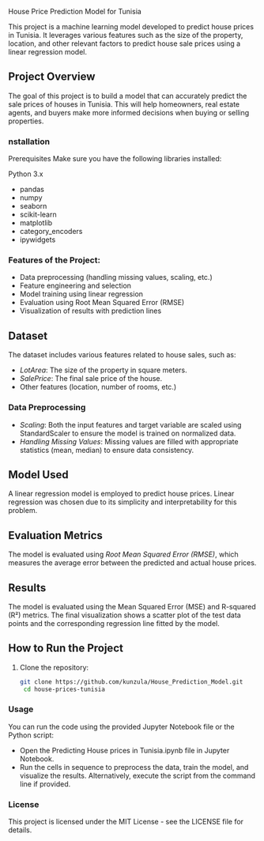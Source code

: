 House Price Prediction Model for Tunisia

This project is a machine learning model developed to predict house prices in Tunisia. It leverages various features such as the size of the property, location, and other relevant factors to predict house sale prices using a linear regression model.

## Project Overview

The goal of this project is to build a model that can accurately predict the sale prices of houses in Tunisia. This will help homeowners, real estate agents, and buyers make more informed decisions when buying or selling properties.

### nstallation
Prerequisites
Make sure you have the following libraries installed:

Python 3.x
- pandas
- numpy
- seaborn
- scikit-learn
- matplotlib
- category_encoders
- ipywidgets

### Features of the Project:
- Data preprocessing (handling missing values, scaling, etc.)
- Feature engineering and selection
- Model training using linear regression
- Evaluation using Root Mean Squared Error (RMSE)
- Visualization of results with prediction lines

## Dataset

The dataset includes various features related to house sales, such as:
- *LotArea*: The size of the property in square meters.
- *SalePrice*: The final sale price of the house.
- Other features (location, number of rooms, etc.)

### Data Preprocessing
- *Scaling*: Both the input features and target variable are scaled using StandardScaler to ensure the model is trained on normalized data.
- *Handling Missing Values*: Missing values are filled with appropriate statistics (mean, median) to ensure data consistency.

## Model Used

A linear regression model is employed to predict house prices. Linear regression was chosen due to its simplicity and interpretability for this problem.

## Evaluation Metrics

The model is evaluated using *Root Mean Squared Error (RMSE)*, which measures the average error between the predicted and actual house prices.

## Results

The model is evaluated using the Mean Squared Error (MSE) and R-squared (R²) metrics. The final visualization shows a scatter plot of the test data points and the corresponding regression line fitted by the model.

## How to Run the Project

1. Clone the repository:
   ```bash
   git clone https://github.com/kunzula/House_Prediction_Model.git
    cd house-prices-tunisia

### Usage
You can run the code using the provided Jupyter Notebook file or the Python script:

- Open the Predicting House prices in Tunisia.ipynb file in Jupyter Notebook.
- Run the cells in sequence to preprocess the data, train the model, and visualize the results.
Alternatively, execute the script from the command line if provided.

### License
This project is licensed under the MIT License - see the LICENSE file for details.